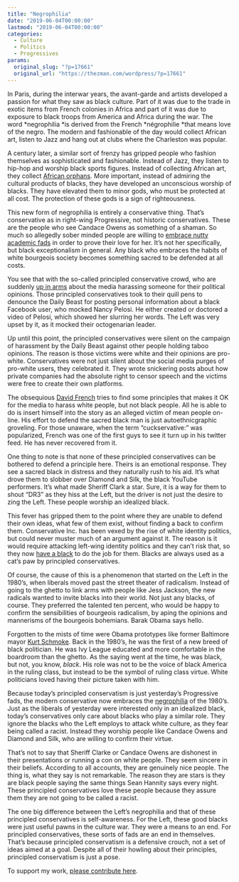 ```yaml
---
title: "Negrophilia"
date: "2019-06-04T00:00:00"
lastmod: "2019-06-04T00:00:00"
categories:
  - Culture
  - Politics
  - Progressives
params:
  original_slug: "?p=17661"
  original_url: "https://thezman.com/wordpress/?p=17661"
---
```


In Paris, during the interwar years, the avant-garde and artists
developed a passion for what they saw as black culture. Part of it was
due to the trade in exotic items from French colonies in Africa and part
of it was due to exposure to black troops from America and Africa during
the war. The word *negrophilia *is derived from the
French *négrophilie *that means love of the negro. The modern and
fashionable of the day would collect African art, listen to Jazz and
hang out at clubs where the Charleston was popular.

A century later, a similar sort of frenzy has gripped people who fashion
themselves as sophisticated and fashionable. Instead of Jazz, they
listen to hip-hop and worship black sports figures. Instead of
collecting African art, they collect <a
href="https://i0.wp.com/www.occidentaldissent.com/wp-content/uploads/2018/06/IMG_0988-e1367244486244.jpg?resize=600%2C381"
rel="noopener noreferrer" target="_blank">African orphans</a>. More
important, instead of admiring the cultural products of blacks, they
have developed an unconscious worship of blacks. They have elevated them
to minor gods, who must be protected at all cost. The protection of
these gods is a sign of righteousness.

This new form of negrophilia is entirely a conservative thing. That’s
conservative as in right-wing Progressive, not historic conservatives.
These are the people who see Candace Owens as something of a shaman. So
much so allegedly sober minded people are willing to <a
href="https://humanevents.com/2019/05/18/the-lived-experience-of-candace-owens/?utm_referrer=https%3A%2F%2Fwww.google.com%2F"
rel="noopener noreferrer" target="_blank">embrace nutty academic
fads</a> in order to prove their love for her. It’s not her
specifically, but black exceptionalism in general. Any black who
embraces the habits of white bourgeois society becomes something sacred
to be defended at all costs.

You see that with the so-called principled conservative crowd, who are
suddenly <a
href="https://www.nationalreview.com/2019/06/daily-beast-doxes-vlogger-nancy-pelosi-video/"
rel="noopener noreferrer" target="_blank">up in arms</a> about the media
harassing someone for their political opinions. Those principled
conservatives took to their quill pens to denounce the Daily Beast for
posting personal information about a black Facebook user, who mocked
Nancy Pelosi. He either created or doctored a video of Pelosi, which
showed her slurring her words. The Left was very upset by it, as it
mocked their octogenarian leader.

Up until this point, the principled conservatives were silent on the
campaign of harassment by the Daily Beast against other people holding
taboo opinions. The reason is those victims were white and their
opinions are pro-white. Conservatives were not just silent about the
social media purges of pro-white users, they celebrated it. They wrote
snickering posts about how private companies had the absolute right to
censor speech and the victims were free to create their own platforms.

The obsequious <a
href="https://www.nationalreview.com/2019/06/daily-beast-doxxes-the-powerless-to-defend-the-powerful/"
rel="noopener noreferrer" target="_blank">David French</a> tries to find
some principles that makes it OK for the media to harass white people,
but not black people. All he is able to do is insert himself into the
story as an alleged victim of mean people on-line. His effort to defend
the sacred black man is just autoethnicgraphic groveling. For those
unaware, when the term “cuckservative:” was popularized, French was one
of the first guys to see it turn up in his twitter feed. He has never
recovered from it.

One thing to note is that none of these principled conservatives can be
bothered to defend a principle here. Theirs is an emotional response.
They see a sacred black in distress and they naturally rush to his aid.
It’s what drove them to slobber over Diamond and Silk, the black YouTube
performers. It’s what made Sheriff Clark a star. Sure, it is a way for
them to shout “DR3” as they hiss at the Left, but the driver is not just
the desire to zing the Left. These people worship an idealized black.

This fever has gripped them to the point where they are unable to defend
their own ideas, what few of them exist, without finding a back to
confirm them. Conservative Inc. has been vexed by the rise of white
identity politics, but could never muster much of an argument against
it. The reason is it would require attacking left-wing identity politics
and they can’t risk that, so they now <a
href="https://www.nationalreview.com/2019/05/in-the-lies-that-bind-kwame-anthony-appiah-takes-on-identity-politics/"
rel="noopener noreferrer" target="_blank">have a black</a> to do the job
for them. Blacks are always used as a cat’s paw by principled
conservatives.

Of course, the cause of this is a phenomenon that started on the Left in
the 1980’s, when liberals moved past the street theater of radicalism.
Instead of going to the ghetto to link arms with people like Jess
Jackson, the new radicals wanted to invite blacks into their world. Not
just any blacks, of course. They preferred the talented ten percent, who
would be happy to confirm the sensibilities of bourgeois radicalism, by
aping the opinions and mannerisms of the bourgeois bohemians. Barak
Obama says hello.

Forgotten to the mists of time were Obama prototypes like former
Baltimore mayor <a href="https://en.wikipedia.org/wiki/Kurt_Schmoke"
rel="noopener noreferrer" target="_blank">Kurt Schmoke</a>. Back in the
1980’s, he was the first of a new breed of black politician. He was Ivy
League educated and more comfortable in the boardroom than the ghetto.
As the saying went at the time, he was black, but not, you know,
*black*. His role was not to be the voice of black America in the ruling
class, but instead to be the symbol of ruling class virtue. White
politicians loved having their picture taken with him.

Because today’s principled conservatism is just yesterday’s Progressive
fads, the modern conservative now embraces the <a
href="https://www.amazon.com/Negrophilia-Pedestal-Americas-Racial-Obsession/dp/1935071823"
rel="noopener noreferrer" target="_blank">negrophilia</a> of the 1980’s.
Just as the liberals of yesterday were interested only in an idealized
black, today’s conservatives only care about blacks who play a similar
role. They ignore the blacks who the Left employs to attack white
culture, as they fear being called a racist. Instead they worship people
like Candace Owens and Diamond and Silk, who are willing to confirm
their virtue.

That’s not to say that Sheriff Clarke or Candace Owens are dishonest in
their presentations or running a con on white people. They seem sincere
in their beliefs. According to all accounts, they are genuinely nice
people. The thing is, what they say is not remarkable. The reason they
are stars is they are black people saying the same things Sean Hannity
says every night. These principled conservatives love these people
because they assure them they are not going to be called a racist.

The one big difference between the Left’s negrophilia and that of these
principled conservatives is self-awareness. For the Left, these good
blacks were just useful pawns in the culture war. They were a means to
an end. For principled conservatives, these sorts of fads are an end in
themselves. That’s because principled conservatism is a defensive
crouch, not a set of ideas aimed at a goal. Despite all of their howling
about their principles, principled conservatism is just a pose.

To support my work, <a href="https://www.subscribestar.com/the-z-blog"
rel="noopener noreferrer">please contribute here</a>.
